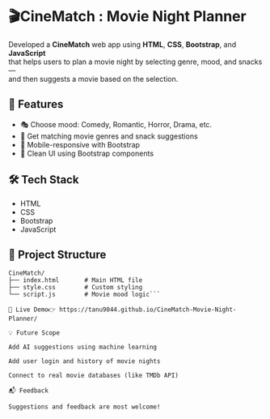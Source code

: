 # 🎬CineMatch : Movie Night Planner 
Developed a **CineMatch** web app using **HTML**, **CSS**, **Bootstrap**, and **JavaScript**  
that helps users to plan a movie night by selecting genre, mood, and snacks —  
and then suggests a movie based on the selection.

## 🚀 Features

- 🎭 Choose mood: Comedy, Romantic, Horror, Drama, etc.
- 🍿 Get matching movie genres and snack suggestions
- 📱 Mobile-responsive with Bootstrap
- 🎨 Clean UI using Bootstrap components

## 🛠️ Tech Stack

- HTML  
- CSS  
- Bootstrap  
- JavaScript

## 📂 Project Structure

```plaintext
CineMatch/
├── index.html       # Main HTML file
├── style.css        # Custom styling
└── script.js        # Movie mood logic```

🔗 Live Demo👉 https://tanu9044.github.io/CineMatch-Movie-Night-Planner/

💡 Future Scope

Add AI suggestions using machine learning

Add user login and history of movie nights

Connect to real movie databases (like TMDb API)

📬 Feedback

Suggestions and feedback are most welcome!
